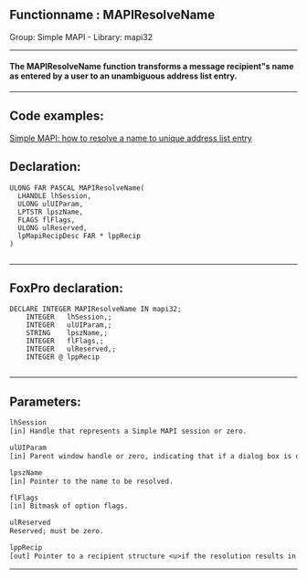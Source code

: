 <link rel="stylesheet" type="text/css" href="../../css/win32api.css">  
<link rel="stylesheet" href="https://cdnjs.cloudflare.com/ajax/libs/font-awesome/4.7.0/css/font-awesome.min.css">

## Functionname : MAPIResolveName
Group: Simple MAPI - Library: mapi32    
***  


#### The MAPIResolveName function transforms a message recipient"s name as entered by a user to an unambiguous address list entry.
***  


## Code examples:
[Simple MAPI: how to resolve a name to unique address list entry](../../samples/sample_408.md)  

## Declaration:
```foxpro  
ULONG FAR PASCAL MAPIResolveName(
  LHANDLE lhSession,
  ULONG ulUIParam,
  LPTSTR lpszName,
  FLAGS flFlags,
  ULONG ulReserved,
  lpMapiRecipDesc FAR * lppRecip
)
  
```  
***  


## FoxPro declaration:
```foxpro  
DECLARE INTEGER MAPIResolveName IN mapi32;
	INTEGER   lhSession,;
	INTEGER   ulUIParam,;
	STRING    lpszName,;
	INTEGER   flFlags,;
	INTEGER   ulReserved,;
	INTEGER @ lppRecip
  
```  
***  


## Parameters:
```txt  
lhSession
[in] Handle that represents a Simple MAPI session or zero.

ulUIParam
[in] Parent window handle or zero, indicating that if a dialog box is displayed, it is application modal.

lpszName
[in] Pointer to the name to be resolved.

flFlags
[in] Bitmask of option flags.

ulReserved
Reserved; must be zero.

lppRecip
[out] Pointer to a recipient structure <u>if the resolution results in a single match</u>.  
```  
***  

